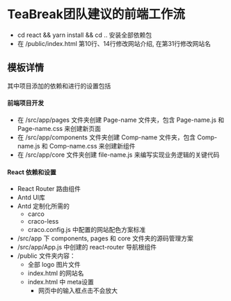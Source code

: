# TeaBreak团队建议的前端工作流

* cd react && yarn install && cd .. 安装全部依赖包
* 在 /public/index.html 第10行、14行修改网站介绍, 在第31行修改网站名

## 模板详情

其中项目添加的依赖和进行的设置包括

#### 前端项目开发

* 在 /src/app/pages 文件夹创建 Page-name 文件夹，包含 Page-name.js 和 Page-name.css 来创建新页面
* 在 /src/app/components 文件夹创建 Comp-name 文件夹，包含 Comp-name.js 和 Comp-name.css 来创建新组件
* 在 /src/app/core 文件夹创建 file-name.js 来编写实现业务逻辑的关键代码

#### React 依赖和设置

* React Router 路由组件
* Antd UI库
* Antd 定制化所需的
    * carco
    * craco-less
    * craco.config.js 中配置的网站配色方案标准
* /src/app 下 components, pages 和 core 文件夹的源码管理方案
* /src/app/App.js 中创建的 react-router 导航根组件
* /public 文件夹内容：
    * 全部 logo 图片文件
    * index.html 的网站名
    * index.html 中 meta设置
        * 网页中的输入框点击不会放大